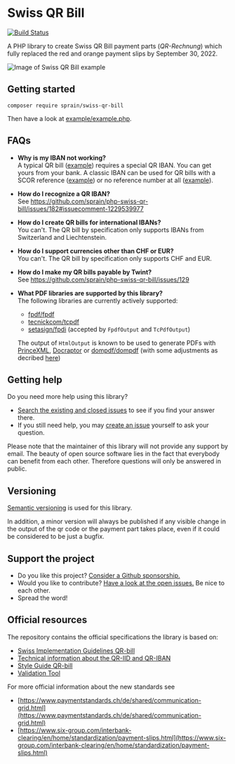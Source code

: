 # Swiss QR Bill

[![Build Status](https://github.com/sprain/php-swiss-qr-bill/actions/workflows/tests.yml/badge.svg)](https://github.com/sprain/php-swiss-qr-bill/actions)

A PHP library to create Swiss QR Bill payment parts (_QR-Rechnung_) which fully replaced the red and orange payment slips by September 30, 2022.

![Image of Swiss QR Bill example](docs/assets/example-payment-part.png)


## Getting started

```
composer require sprain/swiss-qr-bill
```

Then have a look at [example/example.php](example/example.php).

## FAQs
* **Why is my IBAN not working?**<br>
A typical QR bill ([example](https://github.com/sprain/php-swiss-qr-bill/blob/master/example/example.php)) requires a special QR IBAN. You can get yours from your bank. A classic IBAN can be used for QR bills with a SCOR reference ([example](https://github.com/sprain/php-swiss-qr-bill/blob/master/example/example_scor.php)) or no reference number at all ([example](https://github.com/sprain/php-swiss-qr-bill/blob/master/example/example_minimal.php)).

* **How do I recognize a QR IBAN?**<br>
See https://github.com/sprain/php-swiss-qr-bill/issues/182#issuecomment-1229539977

* **How do I create QR bills for international IBANs?**<br>
You can't. The QR bill by specification only supports IBANs from Switzerland and Liechtenstein.

* **How do I support currencies other than CHF or EUR?**<br>
You can't. The QR bill by specification only supports CHF and EUR.

* **How do I make my QR bills payable by Twint?**<br>
See https://github.com/sprain/php-swiss-qr-bill/issues/129 

* **What PDF libraries are supported by this library?**<br>
The following libraries are currently actively supported:
  * [fpdf/fpdf](https://packagist.org/packages/fpdf/fpdf)
  * [tecnickcom/tcpdf](https://packagist.org/packages/tecnickcom/tcpdf)
  * [setasign/fpdi](https://packagist.org/packages/setasign/fpdi) (accepted by `FpdfOutput` and `TcPdfOutput`)

  The output of `HtmlOutput` is known to be used to generate PDFs with [PrinceXML](https://www.princexml.com), [Docraptor](http://docraptor.com) or [dompdf/dompdf](https://packagist.org/packages/dompdf/dompdf) (with some adjustments as decribed [here](https://github.com/sprain/php-swiss-qr-bill/issues/178#issuecomment-1222752493))


## Getting help

Do you need more help using this library?

* [Search the existing and closed issues](https://github.com/sprain/php-swiss-qr-bill/issues?q=is%3Aissue) to see if you find your answer there.
* If you still need help, you may [create an issue](https://github.com/sprain/php-swiss-qr-bill/issues) yourself to ask your question.

Please note that the maintainer of this library will not provide any support by email.
The beauty of open source software lies in the fact that everybody can benefit from each other. Therefore questions will only be answered in public.

## Versioning

[Semantic versioning](https://semver.org/) is used for this library.

In addition, a minor version will always be published if any visible change in the output of the qr code or the payment part takes place, even if it could be considered to be just a bugfix.

## Support the project

* Do you like this project? [Consider a Github sponsorship.](https://github.com/sponsors/sprain)
* Would you like to contribute? [Have a look at the open issues.](https://github.com/sprain/php-swiss-qr-bill/issues) Be nice to each other.
* Spread the word!


## Official resources
The repository contains the official specifications the library is based on:

- [Swiss Implementation Guidelines QR-bill](docs/specs/ig-qr-bill-en-v2.2.pdf)
- [Technical information about the QR-IID and QR-IBAN](docs/specs/qr-iid_qr-iban-en.pdf)
- [Style Guide QR-bill](docs/specs/style-guide-en.pdf)
- [Validation Tool](https://validation.iso-payments.ch/gp/qrrechnung/validation/)

For more official information about the new standards see

- [https://www.paymentstandards.ch/de/shared/communication-grid.html](https://www.paymentstandards.ch/de/shared/communication-grid.html)
- [https://www.six-group.com/interbank-clearing/en/home/standardization/payment-slips.html](https://www.six-group.com/interbank-clearing/en/home/standardization/payment-slips.html)
